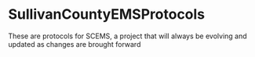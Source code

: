 # SullivanCountyEMSProtocols
These are protocols for SCEMS, a project that will always be evolving and updated as changes are brought forward
